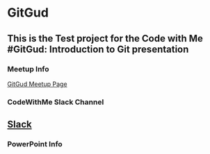 # GitGud
## This is the Test project for the Code with Me #GitGud: Introduction to Git presentation

### Meetup Info
[GitGud Meetup Page](https://www.meetup.com/Code-With-Me/events/251164329/)

### CodeWithMe Slack Channel
[Slack](https://join.slack.com/t/codewith-me/shared_invite/enQtMzk3NDk3NjU5NDMxLTE1ZmNhNmY1NTVkNDRkY2E3MWU0ZWU4YWQzMjIwNGZjNDczMDVkYzNlMjg2MzAwMTZjYzI3ZWVhMzVmMThiZGQ)
---
### PowerPoint Info
